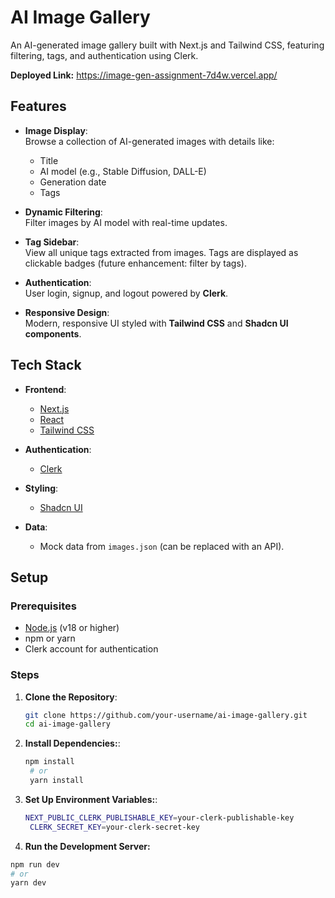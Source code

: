 # AI Image Gallery  

An AI-generated image gallery built with Next.js and Tailwind CSS, featuring filtering, tags, and authentication using Clerk. 

**Deployed Link:** https://image-gen-assignment-7d4w.vercel.app/

## Features  
- **Image Display**:  
  Browse a collection of AI-generated images with details like:  
  - Title  
  - AI model (e.g., Stable Diffusion, DALL-E)  
  - Generation date  
  - Tags  

- **Dynamic Filtering**:  
  Filter images by AI model with real-time updates.  

- **Tag Sidebar**:  
  View all unique tags extracted from images. Tags are displayed as clickable badges (future enhancement: filter by tags).  

- **Authentication**:  
  User login, signup, and logout powered by **Clerk**.  

- **Responsive Design**:  
  Modern, responsive UI styled with **Tailwind CSS** and **Shadcn UI components**.  

## Tech Stack  
- **Frontend**:  
  - [Next.js](https://nextjs.org)  
  - [React](https://reactjs.org)  
  - [Tailwind CSS](https://tailwindcss.com)  

- **Authentication**:  
  - [Clerk](https://clerk.dev)  

- **Styling**:  
  - [Shadcn UI](https://ui.shadcn.dev)  

- **Data**:  
  - Mock data from `images.json` (can be replaced with an API).  

## Setup  

### Prerequisites  
- [Node.js](https://nodejs.org) (v18 or higher)  
- npm or yarn  
- Clerk account for authentication  

### Steps  

1. **Clone the Repository**:  
   ```bash  
   git clone https://github.com/your-username/ai-image-gallery.git  
   cd ai-image-gallery

2. **Install Dependencies:**:
   ```bash
   npm install  
    # or  
    yarn install

3. **Set Up Environment Variables:**:
   ```bash
   NEXT_PUBLIC_CLERK_PUBLISHABLE_KEY=your-clerk-publishable-key  
    CLERK_SECRET_KEY=your-clerk-secret-key

4. **Run the Development Server:**
 ```bash
npm run dev  
# or  
yarn dev  




  
